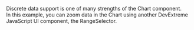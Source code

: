 Discrete data support is&nbsp;one of&nbsp;many strengths of&nbsp;the Chart component. In&nbsp;this example, you can zoom data in&nbsp;the Chart using another DevExtreme JavaScript&nbsp;UI component, the RangeSelector.
<!--split-->
